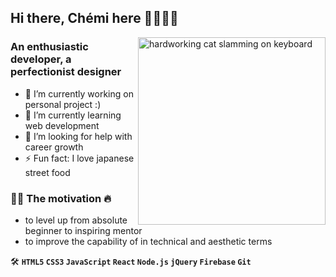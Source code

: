 ## Hi there, Chémi here 👋👩🏻‍💻

<img align="right" width="300" src="https://tenor.com/view/workworkwork-typingcat-gif-19567259.gif" alt="hardworking cat slamming on keyboard"/>

### An enthusiastic developer, a perfectionist designer
- 🔭 I’m currently working on personal project :)
- 🌱 I’m currently learning web development
- 🤔 I’m looking for help with career growth
- ⚡ Fun fact: I love japanese street food

### 💪🏼 The motivation 🔥
- to level up from absolute beginner to inspiring mentor
- to improve the capability of in technical and aesthetic terms

🛠️ __`HTML5` `CSS3` `JavaScript` `React` `Node.js` `jQuery` `Firebase` `Git`__
